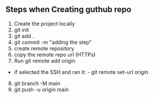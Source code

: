 ## Steps when Creating guthub repo

1. Create the project locally
2. git init
3. git add .
4. git commit -m "adding the step"
5. create remote repository
6. copy the remote repo url (HTTPs)
7. Run git remote add origin <HTTPS URL>

- if selected the SSH and ran it: - git remote set-url origin <the HTTPS url>

8. git branch -M main
9. git push -u origin main
